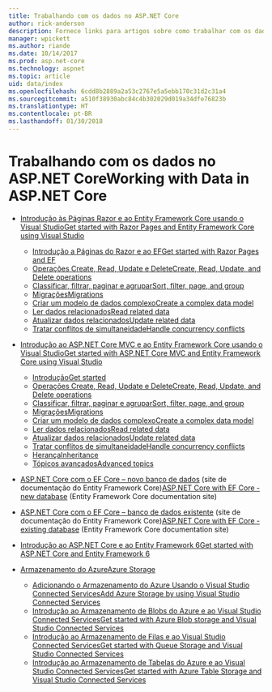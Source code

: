 ```yaml
---
title: Trabalhando com os dados no ASP.NET Core
author: rick-anderson
description: Fornece links para artigos sobre como trabalhar com os dados. Muitos usam o Entity Framework Core.
manager: wpickett
ms.author: riande
ms.date: 10/14/2017
ms.prod: asp.net-core
ms.technology: aspnet
ms.topic: article
uid: data/index
ms.openlocfilehash: 6cdd8b2889a2a53c2767e5a5ebb170c31d2c31a4
ms.sourcegitcommit: a510f38930abc84c4b302029d019a34dfe76823b
ms.translationtype: HT
ms.contentlocale: pt-BR
ms.lasthandoff: 01/30/2018
---
```

# <a name="working-with-data-in-aspnet-core"></a><span data-ttu-id="32ba3-104">Trabalhando com os dados no ASP.NET Core</span><span class="sxs-lookup"><span data-stu-id="32ba3-104">Working with Data in ASP.NET Core</span></span> 

* [<span data-ttu-id="32ba3-105">Introdução às Páginas Razor e ao Entity Framework Core usando o Visual Studio</span><span class="sxs-lookup"><span data-stu-id="32ba3-105">Get started with Razor Pages and Entity Framework Core using Visual Studio</span></span>](xref:data/ef-rp/index)

   * [<span data-ttu-id="32ba3-106">Introdução a Páginas do Razor e ao EF</span><span class="sxs-lookup"><span data-stu-id="32ba3-106">Get started with Razor Pages and EF</span></span>](xref:data/ef-rp/intro)
   * [<span data-ttu-id="32ba3-107">Operações Create, Read, Update e Delete</span><span class="sxs-lookup"><span data-stu-id="32ba3-107">Create, Read, Update, and Delete operations</span></span>](xref:data/ef-rp/crud)
   * [<span data-ttu-id="32ba3-108">Classificar, filtrar, paginar e agrupar</span><span class="sxs-lookup"><span data-stu-id="32ba3-108">Sort, filter, page, and group</span></span>](xref:data/ef-rp/sort-filter-page)
   * [<span data-ttu-id="32ba3-109">Migrações</span><span class="sxs-lookup"><span data-stu-id="32ba3-109">Migrations</span></span>](xref:data/ef-rp/migrations)
   * [<span data-ttu-id="32ba3-110">Criar um modelo de dados complexo</span><span class="sxs-lookup"><span data-stu-id="32ba3-110">Create a complex data model</span></span>](xref:data/ef-rp/complex-data-model)
   * [<span data-ttu-id="32ba3-111">Ler dados relacionados</span><span class="sxs-lookup"><span data-stu-id="32ba3-111">Read related data</span></span>](xref:data/ef-rp/read-related-data)
   * [<span data-ttu-id="32ba3-112">Atualizar dados relacionados</span><span class="sxs-lookup"><span data-stu-id="32ba3-112">Update related data</span></span>](xref:data/ef-rp/update-related-data)
   * [<span data-ttu-id="32ba3-113">Tratar conflitos de simultaneidade</span><span class="sxs-lookup"><span data-stu-id="32ba3-113">Handle concurrency conflicts</span></span>](xref:data/ef-rp/concurrency)

*   [<span data-ttu-id="32ba3-114">Introdução ao ASP.NET Core MVC e ao Entity Framework Core usando o Visual Studio</span><span class="sxs-lookup"><span data-stu-id="32ba3-114">Get started with ASP.NET Core MVC and Entity Framework Core using Visual Studio</span></span>](ef-mvc/index.md)
    *   [<span data-ttu-id="32ba3-115">Introdução</span><span class="sxs-lookup"><span data-stu-id="32ba3-115">Get started</span></span>](ef-mvc/intro.md)
    *   [<span data-ttu-id="32ba3-116">Operações Create, Read, Update e Delete</span><span class="sxs-lookup"><span data-stu-id="32ba3-116">Create, Read, Update, and Delete operations</span></span>](xref:data/ef-mvc/crud)
    *   [<span data-ttu-id="32ba3-117">Classificar, filtrar, paginar e agrupar</span><span class="sxs-lookup"><span data-stu-id="32ba3-117">Sort, filter, page, and group</span></span>](xref:data/ef-mvc/sort-filter-page)
    *   [<span data-ttu-id="32ba3-118">Migrações</span><span class="sxs-lookup"><span data-stu-id="32ba3-118">Migrations</span></span>](xref:data/ef-mvc/migrations)
    *   [<span data-ttu-id="32ba3-119">Criar um modelo de dados complexo</span><span class="sxs-lookup"><span data-stu-id="32ba3-119">Create a complex data model</span></span>](ef-mvc/complex-data-model.md)
    *   [<span data-ttu-id="32ba3-120">Ler dados relacionados</span><span class="sxs-lookup"><span data-stu-id="32ba3-120">Read related data</span></span>](ef-mvc/read-related-data.md)
    *   [<span data-ttu-id="32ba3-121">Atualizar dados relacionados</span><span class="sxs-lookup"><span data-stu-id="32ba3-121">Update related data</span></span>](ef-mvc/update-related-data.md)
    *   [<span data-ttu-id="32ba3-122">Tratar conflitos de simultaneidade</span><span class="sxs-lookup"><span data-stu-id="32ba3-122">Handle concurrency conflicts</span></span>](ef-mvc/concurrency.md)
    *   [<span data-ttu-id="32ba3-123">Herança</span><span class="sxs-lookup"><span data-stu-id="32ba3-123">Inheritance</span></span>](ef-mvc/inheritance.md)
    *   [<span data-ttu-id="32ba3-124">Tópicos avançados</span><span class="sxs-lookup"><span data-stu-id="32ba3-124">Advanced topics</span></span>](ef-mvc/advanced.md)
* <span data-ttu-id="32ba3-125">[ASP.NET Core com o EF Core – novo banco de dados](https://docs.microsoft.com/ef/core/get-started/aspnetcore/new-db) (site de documentação do Entity Framework Core)</span><span class="sxs-lookup"><span data-stu-id="32ba3-125">[ASP.NET Core with EF Core - new database](https://docs.microsoft.com/ef/core/get-started/aspnetcore/new-db) (Entity Framework Core documentation site)</span></span>
* <span data-ttu-id="32ba3-126">[ASP.NET Core com o EF Core – banco de dados existente](https://docs.microsoft.com/ef/core/get-started/aspnetcore/existing-db) (site de documentação do Entity Framework Core)</span><span class="sxs-lookup"><span data-stu-id="32ba3-126">[ASP.NET Core with EF Core - existing database](https://docs.microsoft.com/ef/core/get-started/aspnetcore/existing-db) (Entity Framework Core documentation site)</span></span>
*   [<span data-ttu-id="32ba3-127">Introdução ao ASP.NET Core e ao Entity Framework 6</span><span class="sxs-lookup"><span data-stu-id="32ba3-127">Get started with ASP.NET Core and Entity Framework 6</span></span>](entity-framework-6.md)
*   [<span data-ttu-id="32ba3-128">Armazenamento do Azure</span><span class="sxs-lookup"><span data-stu-id="32ba3-128">Azure Storage</span></span>](azure-storage/index.md)
    *   [<span data-ttu-id="32ba3-129">Adicionando o Armazenamento do Azure Usando o Visual Studio Connected Services</span><span class="sxs-lookup"><span data-stu-id="32ba3-129">Add Azure Storage by using Visual Studio Connected Services</span></span>](https://azure.microsoft.com/documentation/articles/vs-azure-tools-connected-services-storage/)
    *   [<span data-ttu-id="32ba3-130">Introdução ao Armazenamento de Blobs do Azure e ao Visual Studio Connected Services</span><span class="sxs-lookup"><span data-stu-id="32ba3-130">Get started with Azure Blob storage and Visual Studio Connected Services</span></span>](https://azure.microsoft.com/documentation/articles/vs-storage-aspnet5-getting-started-blobs/)
    *   [<span data-ttu-id="32ba3-131">Introdução ao Armazenamento de Filas e ao Visual Studio Connected Services</span><span class="sxs-lookup"><span data-stu-id="32ba3-131">Get started with Queue Storage and Visual Studio Connected Services</span></span>](https://azure.microsoft.com/documentation/articles/vs-storage-aspnet5-getting-started-queues/)
    *   [<span data-ttu-id="32ba3-132">Introdução ao Armazenamento de Tabelas do Azure e ao Visual Studio Connected Services</span><span class="sxs-lookup"><span data-stu-id="32ba3-132">Get started with Azure Table Storage and Visual Studio Connected Services</span></span>](https://azure.microsoft.com/documentation/articles/vs-storage-aspnet5-getting-started-tables/)

